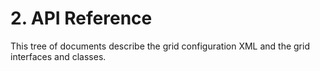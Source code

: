 # 2. API Reference

This tree of documents describe the grid configuration XML and the grid interfaces and classes.


